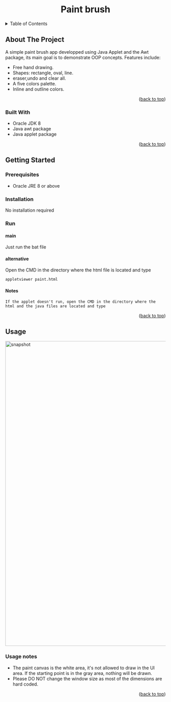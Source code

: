 <div id="top"></div>
<!--
*** Thanks for checking out the Best-README-Template. If you have a suggestion
*** that would make this better, please fork the repo and create a pull request
*** or simply open an issue with the tag "enhancement".
*** Don't forget to give the project a star!
*** Thanks again! Now go create something AMAZING! :D
-->



<!-- PROJECT SHIELDS -->
<!--
*** I'm using markdown "reference style" links for readability.
*** Reference links are enclosed in brackets [ ] instead of parentheses ( ).
*** See the bottom of this document for the declaration of the reference variables
*** for contributors-url, forks-url, etc. This is an optional, concise syntax you may use.
*** https://www.markdownguide.org/basic-syntax/#reference-style-links
-->






<h1 align="center">Paint brush</h1>

  
</div>

<details>
  <summary>Table of Contents</summary>
  <ol>
    <li>
      <a href="#about-the-project">About The Project</a>
      <ul>
        <li><a href="#built-with">Built With</a></li>
      </ul>
    </li>
    <li>
      <a href="#getting-started">Getting Started</a>
      <ul>
        <li><a href="#prerequisites">Prerequisites</a></li>
      </ul>
    </li>
    <li><a href="#usage">Usage</a></li>
  </ol>
</details>



<!-- ABOUT THE PROJECT -->
## About The Project


A simple paint brush app developped using Java Applet and the Awt package, its main goal is to demonstrate OOP concepts.
Features include:
* Free hand drawing.
* Shapes: rectangle, oval, line.
* eraser,undo and clear all.
* A five colors palette.
* Inline and outline colors.

<p align="right">(<a href="#top">back to top</a>)</p>



### Built With

* Oracle JDK 8
* Java awt package
* Java applet package

<p align="right">(<a href="#top">back to top</a>)</p>



<!-- GETTING STARTED -->
## Getting Started

### Prerequisites

* Oracle JRE 8 or above

### Installation

  No installation required 

### Run

#### main 
  Just run the bat file
#### alternative 
  Open the CMD in the directory where the html file is located and type 
  ```
  appletviewer paint.html
  ```
#### Notes
    If the applet doesn't run, open the CMD in the directory where the html and the java files are located and type
 

<p align="right">(<a href="#top">back to top</a>)</p>



<!-- USAGE EXAMPLES -->
## Usage
<img width="954" alt="snapshot" src="https://user-images.githubusercontent.com/95490658/144742497-b6c2f832-33a6-45d2-ad45-d9774738dbdc.PNG">


### Usage notes
* The paint canvas is the white area, it's not allowed to draw in the UI area. If the starting point is in the gray area, nothing will be drawn.
* Please DO NOT change the window size as most of the dimensions are hard coded.



<p align="right">(<a href="#top">back to top</a>)</p>





